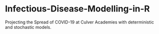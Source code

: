 # Infectious-Disease-Modelling-in-R
Projecting the Spread of COVID-19 at Culver Academies with deterministic and stochastic models.
